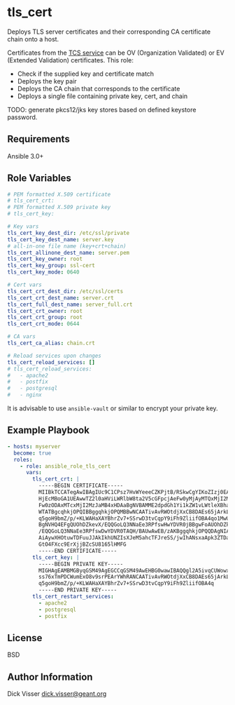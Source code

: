 tls_cert
=========

Deploys TLS server certificates and their corresponding CA certificate chain
onto a host.

Certificates from the [TCS service](https://security.geant.org/trusted-certificate-services/)
can be OV (Organization Validated) or EV (Extended Validation) certificates. This role:

* Check if the supplied key and certificate match
* Deploys the key pair
* Deploys the CA chain that corresponds to the certificate
* Deploys a single file containing private key, cert, and chain

TODO: generate pkcs12/jks key stores based on defined keystore password.


Requirements
------------

Ansible 3.0+

Role Variables
--------------

```yaml
# PEM formatted X.509 certificate
# tls_cert_crt:
# PEM formatted X.509 private key
# tls_cert_key:

# Key vars
tls_cert_key_dest_dir: /etc/ssl/private
tls_cert_key_dest_name: server.key
# all-in-one file name (key+crt+chain)
tls_cert_allinone_dest_name: server.pem
tls_cert_key_owner: root
tls_cert_key_group: ssl-cert
tls_cert_key_mode: 0640

# Cert vars
tls_cert_crt_dest_dir: /etc/ssl/certs
tls_cert_crt_dest_name: server.crt
tls_cert_full_dest_name: server_full.crt
tls_cert_crt_owner: root
tls_cert_crt_group: root
tls_cert_crt_mode: 0644

# CA vars
tls_cert_ca_alias: chain.crt

# Reload services upon changes
tls_cert_reload_services: []
# tls_cert_reload_services:
#   - apache2
#   - postfix
#   - postgresql
#   - nginx
```



It is advisable to use `ansible-vault` or similar to encrypt your private key.


Example Playbook
----------------

```yaml
- hosts: myserver
  become: true
  roles:
    - role: ansible_role_tls_cert
      vars:
        tls_cert_crt: |
          -----BEGIN CERTIFICATE-----
          MIIBkTCCATegAwIBAgIUc9C1CPsz7HvWYeeeCZKPjtB/RSkwCgYIKoZIzj0EAwIw
          HjEcMBoGA1UEAwwTZ2l0aHViLWRlbW8ta2V5cGFpcjAeFw0yMjAyMTQxMjI2MzJa
          Fw0zODAxMTcxMjI2MzJaMB4xHDAaBgNVBAMME2dpdGh1Yi1kZW1vLWtleXBhaXIw
          WTATBgcqhkjOPQIBBggqhkjOPQMBBwNCAATivAvRWOtdjXxCB8DAEs65jArkLdti
          q5goH9bmZ/p/+KLWAHaXAYBhrZv7+SSrwD3tvCqpY9iFh9ZliifOBA4qo1MwUTAd
          BgNVHQ4EFgQUOhDZkevX/EQQGoLQ3NNaEe3RPfswHwYDVR0jBBgwFoAUOhDZkevX
          /EQQGoLQ3NNaEe3RPfswDwYDVR0TAQH/BAUwAwEB/zAKBggqhkjOPQQDAgNIADBF
          AiAywXHOtuwTDFuuJJAkIkhUNZIsXJeM5ahcTFJreSS/jwIhANsxaApk3ZTDaTTP
          GtO4FXcc9ErXjjBZcSU8165lHMFG
          -----END CERTIFICATE-----
        tls_cert_key: |
          -----BEGIN PRIVATE KEY-----
          MIGHAgEAMBMGByqGSM49AgEGCCqGSM49AwEHBG0wawIBAQQgl2A5ivqCUWowxKji
          ss76xTmPDCWumExO8v9srPEArYWhRANCAATivAvRWOtdjXxCB8DAEs65jArkLdti
          q5goH9bmZ/p/+KLWAHaXAYBhrZv7+SSrwD3tvCqpY9iFh9ZliifOBA4q
          -----END PRIVATE KEY-----
        tls_cert_restart_services:
          - apache2
          - postgresql
          - postfix
```


License
-------

BSD

Author Information
------------------

Dick Visser <dick.visser@geant.org>
